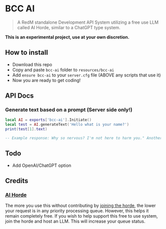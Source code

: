 # BCC AI

> A RedM standalone Development API System utilizing a free use LLM called AI Horde, similar to a ChatGPT type system.

**This is an experimental project, use at your own discretion.**

## How to install
* Download this repo
* Copy and paste `bcc-ai` folder to `resources/bcc-ai`
* Add `ensure bcc-ai` to your `server.cfg` file (ABOVE any scripts that use it)
* Now you are ready to get coding!

## API Docs

### Generate text based on a prompt (Server side only!)
```lua
local AI = exports['bcc-ai'].Initiate()
local test = AI.generateText('Hello what is your name?')
print(test[1].text)

-- Example response: Why so nervous? I'm not here to harm you." Another step closer. "My name is Sma, by the way. And you are?"
```


## Todo
- Add OpenAI/ChatGPT option

## Credits

### [AI Horde](https://aihorde.net)

The more you use this without contributing by [joining the horde](https://github.com/Haidra-Org/AI-Horde/blob/main/README_StableHorde.md#joining-the-horde), the lower your request is in any priority processing queue. However, this helps it remain completely free. If you wish to help support this free to use system, join the horde and host an LLM. This will increase your queue status. 
